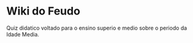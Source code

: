 # Wiki do Feudo

Quiz didatico voltado para o ensino superio e medio sobre o periodo da Idade Media.
